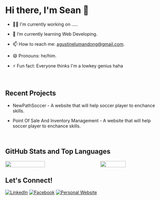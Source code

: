 # Hi there, I'm Sean 👋

- 👨‍💻 I'm currently working on .....
- 🌱 I’m currently learning Web Developing.
- 📫 How to reach me: agustinelumandong@gmail.com.
- 😄 Pronouns: he/him.
- ⚡ Fun fact: Everyone thinks I'm a lowkey genius haha

  <br>

## Recent Projects
- NewPathSoccer - A website that will help soccer player to enchance skills.
- Point Of Sale And Inventory Management - A website that will help soccer player to enchance skills.

  <br>

## GitHub Stats and Top Languages

<div style="display: flex; justify-content: space-between;">
  <img src="https://github-readme-stats.vercel.app/api?username=Agustinelumandong&show_icons=true&theme=radical&hide_border=true&bg_color=0D1117" style="width: 50%;"/>
  <img src="https://github-readme-stats.vercel.app/api/top-langs/?username=Agustinelumandong&layout=compact&theme=radical&hide_border=true&bg_color=0D1117" style="width: 40%;"/>
</div>

## Let's Connect!

[![LinkedIn](https://img.shields.io/badge/LinkedIn-0077B5?style=for-the-badge&logo=linkedin&logoColor=white)](https://www.linkedin.com/in/seanagustine/)
[![Facebook](https://img.shields.io/badge/Facebook-1877F2?style=for-the-badge&logo=facebook&logoColor=white)](https://www.facebook.com/agustinelumandong)
[![Personal Website](https://img.shields.io/badge/Website-Upcoming-blue?style=for-the-badge)](#)
